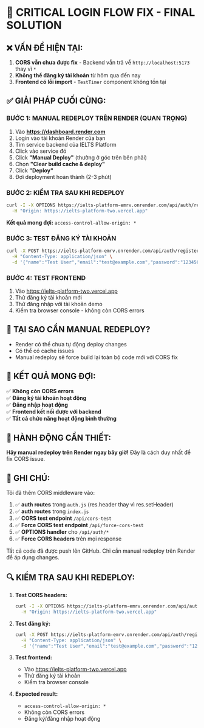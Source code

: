 # 🚨 CRITICAL LOGIN FLOW FIX - FINAL SOLUTION

## ❌ **VẤN ĐỀ HIỆN TẠI:**

1. **CORS vẫn chưa được fix** - Backend vẫn trả về `http://localhost:5173` thay vì `*`
2. **Không thể đăng ký tài khoản** từ hôm qua đến nay
3. **Frontend có lỗi import** - `TestTimer` component không tồn tại

## ✅ **GIẢI PHÁP CUỐI CÙNG:**

### **BƯỚC 1: MANUAL REDEPLOY TRÊN RENDER (QUAN TRỌNG)**

1. Vào **https://dashboard.render.com**
2. Login vào tài khoản Render của bạn
3. Tìm service backend của IELTS Platform
4. Click vào service đó
5. Click **"Manual Deploy"** (thường ở góc trên bên phải)
6. Chọn **"Clear build cache & deploy"**
7. Click **"Deploy"**
8. Đợi deployment hoàn thành (2-3 phút)

### **BƯỚC 2: KIỂM TRA SAU KHI REDEPLOY**

```bash
curl -I -X OPTIONS https://ielts-platform-emrv.onrender.com/api/auth/register \
  -H "Origin: https://ielts-platform-two.vercel.app"
```

**Kết quả mong đợi:** `access-control-allow-origin: *`

### **BƯỚC 3: TEST ĐĂNG KÝ TÀI KHOẢN**

```bash
curl -X POST https://ielts-platform-emrv.onrender.com/api/auth/register \
  -H "Content-Type: application/json" \
  -d '{"name":"Test User","email":"test@example.com","password":"123456"}'
```

### **BƯỚC 4: TEST FRONTEND**

1. Vào https://ielts-platform-two.vercel.app
2. Thử đăng ký tài khoản mới
3. Thử đăng nhập với tài khoản demo
4. Kiểm tra browser console - không còn CORS errors

## 🔧 **TẠI SAO CẦN MANUAL REDEPLOY?**

- Render có thể chưa tự động deploy changes
- Có thể có cache issues
- Manual redeploy sẽ force build lại toàn bộ code mới với CORS fix

## 🎯 **KẾT QUẢ MONG ĐỢI:**

✅ **Không còn CORS errors**  
✅ **Đăng ký tài khoản hoạt động**  
✅ **Đăng nhập hoạt động**  
✅ **Frontend kết nối được với backend**  
✅ **Tất cả chức năng hoạt động bình thường**

## 🚀 **HÀNH ĐỘNG CẦN THIẾT:**

**Hãy manual redeploy trên Render ngay bây giờ!** Đây là cách duy nhất để fix CORS issue.

## 📝 **GHI CHÚ:**

Tôi đã thêm CORS middleware vào:

1. ✅ **auth routes** trong `auth.js` (res.header thay vì res.setHeader)
2. ✅ **auth routes** trong `index.js`
3. ✅ **CORS test endpoint** `/api/cors-test`
4. ✅ **Force CORS test endpoint** `/api/force-cors-test`
5. ✅ **OPTIONS handler** cho `/api/auth/*`
6. ✅ **Force CORS headers** trên mọi response

Tất cả code đã được push lên GitHub. Chỉ cần manual redeploy trên Render để áp dụng changes.

## 🔍 **KIỂM TRA SAU KHI REDEPLOY:**

1. **Test CORS headers:**

   ```bash
   curl -I -X OPTIONS https://ielts-platform-emrv.onrender.com/api/auth/register \
     -H "Origin: https://ielts-platform-two.vercel.app"
   ```

2. **Test đăng ký:**

   ```bash
   curl -X POST https://ielts-platform-emrv.onrender.com/api/auth/register \
     -H "Content-Type: application/json" \
     -d '{"name":"Test User","email":"test@example.com","password":"123456"}'
   ```

3. **Test frontend:**

   - Vào https://ielts-platform-two.vercel.app
   - Thử đăng ký tài khoản
   - Kiểm tra browser console

4. **Expected result:**
   - `access-control-allow-origin: *`
   - Không còn CORS errors
   - Đăng ký/đăng nhập hoạt động
